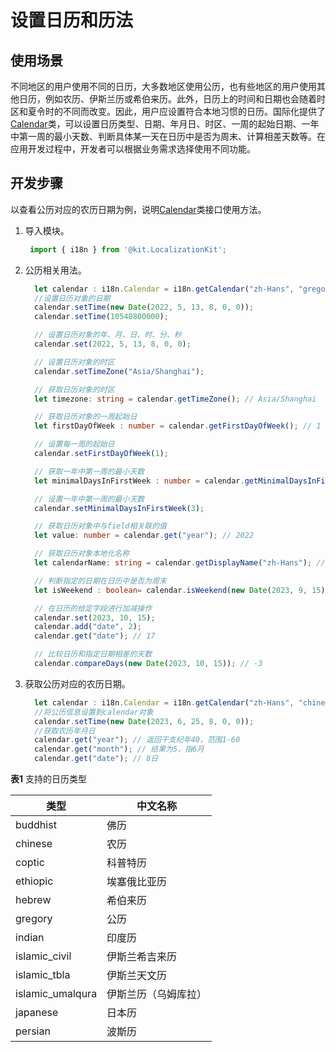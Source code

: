 # 设置日历和历法

## 使用场景

不同地区的用户使用不同的日历，大多数地区使用公历，也有些地区的用户使用其他日历，例如农历、伊斯兰历或希伯来历。此外，日历上的时间和日期也会随着时区和夏令时的不同而改变。因此，用户应设置符合本地习惯的日历。国际化提供了[Calendar](../reference/apis-localization-kit/js-apis-i18n.md#calendar8)类，可以设置日历类型、日期、年月日、时区、一周的起始日期、一年中第一周的最小天数、判断具体某一天在日历中是否为周末、计算相差天数等。在应用开发过程中，开发者可以根据业务需求选择使用不同功能。

## 开发步骤

以查看公历对应的农历日期为例，说明[Calendar](../reference/apis-localization-kit/js-apis-i18n.md#calendar8)类接口使用方法。

1. 导入模块。

    ```ts
     import { i18n } from '@kit.LocalizationKit';
    ```

2. 公历相关用法。

    ```ts
      let calendar : i18n.Calendar = i18n.getCalendar("zh-Hans", "gregory");
      //设置日历对象的日期
      calendar.setTime(new Date(2022, 5, 13, 8, 0, 0));
      calendar.setTime(10540800000);

      // 设置日历对象的年、月、日、时、分、秒
      calendar.set(2022, 5, 13, 8, 0, 0);

      // 设置日历对象的时区
      calendar.setTimeZone("Asia/Shanghai");

      // 获取日历对象的时区
      let timezone: string = calendar.getTimeZone(); // Asia/Shanghai

      // 获取日历对象的一周起始日
      let firstDayOfWeek : number = calendar.getFirstDayOfWeek(); // 1

      // 设置每一周的起始日
      calendar.setFirstDayOfWeek(1);

      // 获取一年中第一周的最小天数
      let minimalDaysInFirstWeek : number = calendar.getMinimalDaysInFirstWeek(); // 1

      // 设置一年中第一周的最小天数
      calendar.setMinimalDaysInFirstWeek(3);

      // 获取日历对象中与field相关联的值
      let value: number = calendar.get("year"); // 2022

      // 获取日历对象本地化名称
      let calendarName: string = calendar.getDisplayName("zh-Hans"); // 公历

      // 判断指定的日期在日历中是否为周末
      let isWeekend : boolean= calendar.isWeekend(new Date(2023, 9, 15)); // true

      // 在日历的给定字段进行加减操作
      calendar.set(2023, 10, 15);
      calendar.add("date", 2);
      calendar.get("date"); // 17

      // 比较日历和指定日期相差的天数
      calendar.compareDays(new Date(2023, 10, 15)); // -3
    ```

3. 获取公历对应的农历日期。

    ```ts
      let calendar : i18n.Calendar = i18n.getCalendar("zh-Hans", "chinese");
      //将公历信息设置到calendar对象
      calendar.setTime(new Date(2023, 6, 25, 8, 0, 0));
      //获取农历年月日
      calendar.get("year"); // 返回干支纪年40，范围1-60
      calendar.get("month"); // 结果为5，指6月
      calendar.get("date"); // 8日
    ```

**表1** 支持的日历类型

| 类型 | 中文名称 | 
| -------- | -------- |
| buddhist | 佛历 | 
| chinese | 农历 | 
| coptic | 科普特历 | 
| ethiopic | 埃塞俄比亚历 | 
| hebrew | 希伯来历 | 
| gregory | 公历 | 
| indian | 印度历 | 
| islamic_civil | 伊斯兰希吉来历 | 
| islamic_tbla | 伊斯兰天文历 | 
| islamic_umalqura | 伊斯兰历（乌姆库拉） | 
| japanese | 日本历 | 
| persian | 波斯历 | 
<!--RP1--><!--RP1End-->